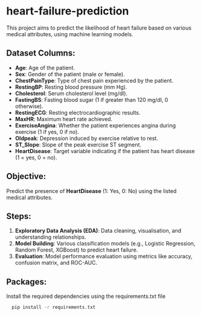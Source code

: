 # heart-failure-prediction

This project aims to predict the likelihood of heart failure based on various medical attributes, using machine learning models.

## Dataset Columns:
- **Age**: Age of the patient.
- **Sex**: Gender of the patient (male or female).
- **ChestPainType**: Type of chest pain experienced by the patient.
- **RestingBP**: Resting blood pressure (mm Hg).
- **Cholesterol**: Serum cholesterol level (mg/dl).
- **FastingBS**: Fasting blood sugar (1 if greater than 120 mg/dl, 0 otherwise).
- **RestingECG**: Resting electrocardiographic results.
- **MaxHR**: Maximum heart rate achieved.
- **ExerciseAngina**: Whether the patient experiences angina during exercise (1 if yes, 0 if no).
- **Oldpeak**: Depression induced by exercise relative to rest.
- **ST_Slope**: Slope of the peak exercise ST segment.
- **HeartDisease**: Target variable indicating if the patient has heart disease (1 = yes, 0 = no).

## Objective:
Predict the presence of **HeartDisease** (1: Yes, 0: No) using the listed medical attributes.

## Steps:
1. **Exploratory Data Analysis (EDA)**: Data cleaning, visualisation, and understanding relationships.
2. **Model Building**: Various classification models (e.g., Logistic Regression, Random Forest, XGBoost) to predict heart failure.
3. **Evaluation**: Model performance evaluation using metrics like accuracy, confusion matrix, and ROC-AUC.

## Packages:
Install the required dependencies using the requirements.txt file
 ```bash
   pip install -r requirements.txt
